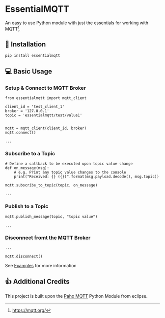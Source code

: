 # EssentialMQTT
An easy to use Python module with just the essentials for working with MQTT[^1].


## :wrench: Installation
```
pip install essentialmqtt
```


## :computer: Basic Usage

### Setup & Connect to MQTT Broker
```
from essentialmqtt import mqtt_client

client_id = 'test_client_1'
broker = '127.0.0.1'
topic = 'essentialmqtt/test/value1'


mqtt = mqtt_client(client_id, broker)
mqtt.connect()

...
```

### Subscribe to a Topic
```
# Define a callback to be executed upon topic value change
def on_message(msg):
    # e.g. Print any topic value changes to the console
    print("Received: {} ({})".format(msg.payload.decode(), msg.topic))

mqtt.subscribe_to_topic(topic, on_message)

...
```


### Publish to a Topic
```
mqtt.publish_message(topic, "topic value")

...
```

### Disconnect fromt the MQTT Broker
```
...

mqtt.disconnect()
```

See [Examples](https://github.com/laidbackcoder/EssentialMQTT/tree/master/examples) for more information


## :thumbsup: Additional Credits

This project is built upon the [Paho MQTT](https://www.eclipse.org/paho/index.php?page=clients/python/index.php) Python Module from eclipse.



[^1]: https://mqtt.org/
